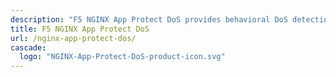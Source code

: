 ```yaml
---
description: "F5 NGINX App Protect DoS provides behavioral DoS detection and mitigation."
title: F5 NGINX App Protect DoS
url: /nginx-app-protect-dos/
cascade:
  logo: "NGINX-App-Protect-DoS-product-icon.svg"
---
```

